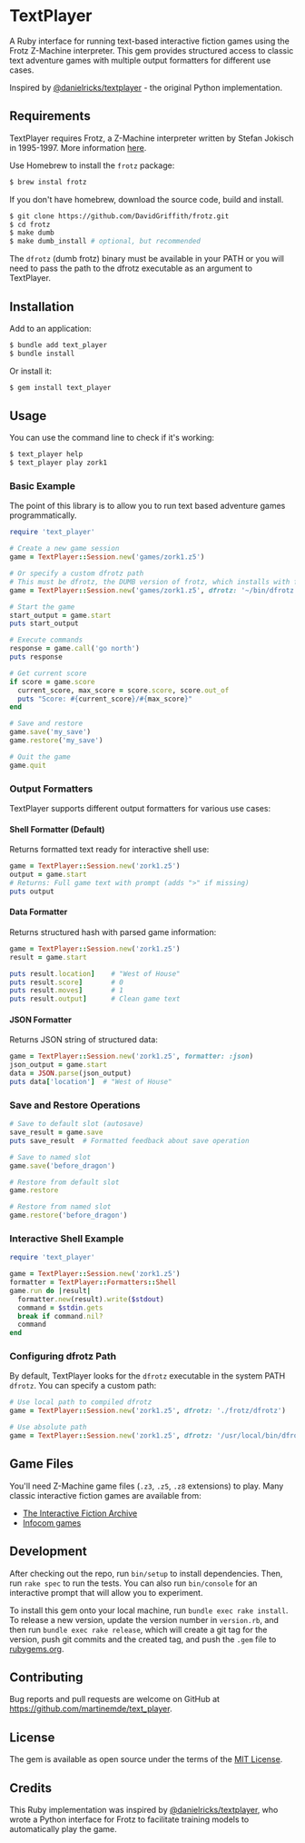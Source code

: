 # TextPlayer

A Ruby interface for running text-based interactive fiction games using the Frotz Z-Machine interpreter. This gem provides structured access to classic text adventure games with multiple output formatters for different use cases.

Inspired by [@danielricks/textplayer](https://davidgriffith.gitlab.io/frotz/) - the original Python implementation.

## Requirements

TextPlayer requires Frotz, a Z-Machine interpreter written by Stefan Jokisch in 1995-1997. More information [here](http://frotz.sourceforge.net/).

Use Homebrew to install the `frotz` package:

```bash
$ brew instal frotz
```

If you don't have homebrew, download the source code, build and install.

```bash
$ git clone https://github.com/DavidGriffith/frotz.git
$ cd frotz
$ make dumb
$ make dumb_install # optional, but recommended
```

The `dfrotz` (dumb frotz) binary must be available in your PATH or you will need to pass the path to the dfrotz executable as an argument to TextPlayer.

## Installation

Add to an application:

```bash
$ bundle add text_player
$ bundle install
```

Or install it:

```bash
$ gem install text_player
```

## Usage

You can use the command line to check if it's working:

```bash
$ text_player help
$ text_player play zork1
```

### Basic Example

The point of this library is to allow you to run text based adventure games programmatically.

```ruby
require 'text_player'

# Create a new game session
game = TextPlayer::Session.new('games/zork1.z5')

# Or specify a custom dfrotz path
# This must be dfrotz, the DUMB version of frotz, which installs with frotz.
game = TextPlayer::Session.new('games/zork1.z5', dfrotz: '~/bin/dfrotz')

# Start the game
start_output = game.start
puts start_output

# Execute commands
response = game.call('go north')
puts response

# Get current score
if score = game.score
  current_score, max_score = score.score, score.out_of
  puts "Score: #{current_score}/#{max_score}"
end

# Save and restore
game.save('my_save')
game.restore('my_save')

# Quit the game
game.quit
```

### Output Formatters

TextPlayer supports different output formatters for various use cases:

#### Shell Formatter (Default)
Returns formatted text ready for interactive shell use:

```ruby
game = TextPlayer::Session.new('zork1.z5')
output = game.start
# Returns: Full game text with prompt (adds ">" if missing)
puts output
```

#### Data Formatter
Returns structured hash with parsed game information:

```ruby
game = TextPlayer::Session.new('zork1.z5')
result = game.start

puts result.location]    # "West of House"
puts result.score]       # 0
puts result.moves]       # 1
puts result.output]      # Clean game text
```

#### JSON Formatter
Returns JSON string of structured data:

```ruby
game = TextPlayer::Session.new('zork1.z5', formatter: :json)
json_output = game.start
data = JSON.parse(json_output)
puts data['location']  # "West of House"
```

### Save and Restore Operations

```ruby
# Save to default slot (autosave)
save_result = game.save
puts save_result  # Formatted feedback about save operation

# Save to named slot
game.save('before_dragon')

# Restore from default slot
game.restore

# Restore from named slot
game.restore('before_dragon')
```

### Interactive Shell Example

```ruby
require 'text_player'

game = TextPlayer::Session.new('zork1.z5')
formatter = TextPlayer::Formatters::Shell
game.run do |result|
  formatter.new(result).write($stdout)
  command = $stdin.gets
  break if command.nil?
  command
end
```

### Configuring dfrotz Path

By default, TextPlayer looks for the `dfrotz` executable in the system PATH `dfrotz`. You can specify a custom path:

```ruby
# Use local path to compiled dfrotz
game = TextPlayer::Session.new('zork1.z5', dfrotz: './frotz/dfrotz')

# Use absolute path
game = TextPlayer::Session.new('zork1.z5', dfrotz: '/usr/local/bin/dfrotz')
```

## Game Files

You'll need Z-Machine game files (`.z3`, `.z5`, `.z8` extensions) to play. Many classic interactive fiction games are available from:

- [The Interactive Fiction Archive](https://www.ifarchive.org/)
- [Infocom games](http://www.infocom-if.org/downloads/downloads.html)

## Development

After checking out the repo, run `bin/setup` to install dependencies. Then, run `rake spec` to run the tests. You can also run `bin/console` for an interactive prompt that will allow you to experiment.

To install this gem onto your local machine, run `bundle exec rake install`. To release a new version, update the version number in `version.rb`, and then run `bundle exec rake release`, which will create a git tag for the version, push git commits and the created tag, and push the `.gem` file to [rubygems.org](https://rubygems.org).

## Contributing

Bug reports and pull requests are welcome on GitHub at https://github.com/martinemde/text_player.

## License

The gem is available as open source under the terms of the [MIT License](https://opensource.org/licenses/MIT).

## Credits

This Ruby implementation was inspired by [@danielricks/textplayer](https://github.com/danielricks/textplayer), who wrote a Python interface for Frotz to facilitate training models to automatically play the game.
